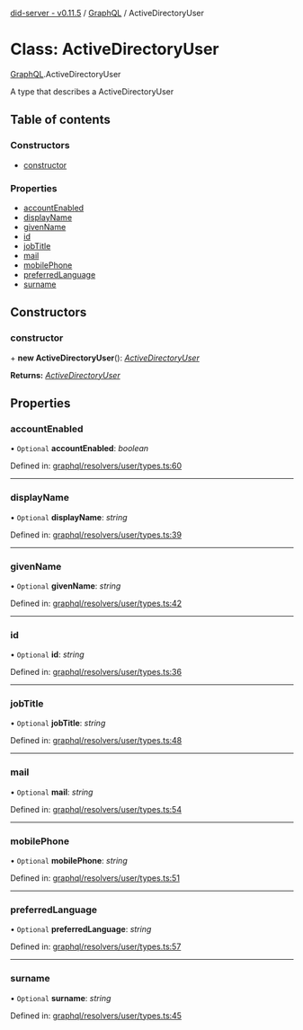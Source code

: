 [did-server - v0.11.5](../README.md) / [GraphQL](../modules/graphql.md) / ActiveDirectoryUser

# Class: ActiveDirectoryUser

[GraphQL](../modules/graphql.md).ActiveDirectoryUser

A type that describes a ActiveDirectoryUser

## Table of contents

### Constructors

- [constructor](graphql.activedirectoryuser.md#constructor)

### Properties

- [accountEnabled](graphql.activedirectoryuser.md#accountenabled)
- [displayName](graphql.activedirectoryuser.md#displayname)
- [givenName](graphql.activedirectoryuser.md#givenname)
- [id](graphql.activedirectoryuser.md#id)
- [jobTitle](graphql.activedirectoryuser.md#jobtitle)
- [mail](graphql.activedirectoryuser.md#mail)
- [mobilePhone](graphql.activedirectoryuser.md#mobilephone)
- [preferredLanguage](graphql.activedirectoryuser.md#preferredlanguage)
- [surname](graphql.activedirectoryuser.md#surname)

## Constructors

### constructor

\+ **new ActiveDirectoryUser**(): [*ActiveDirectoryUser*](graphql.activedirectoryuser.md)

**Returns:** [*ActiveDirectoryUser*](graphql.activedirectoryuser.md)

## Properties

### accountEnabled

• `Optional` **accountEnabled**: *boolean*

Defined in: [graphql/resolvers/user/types.ts:60](https://github.com/Puzzlepart/did/blob/dev/server/graphql/resolvers/user/types.ts#L60)

___

### displayName

• `Optional` **displayName**: *string*

Defined in: [graphql/resolvers/user/types.ts:39](https://github.com/Puzzlepart/did/blob/dev/server/graphql/resolvers/user/types.ts#L39)

___

### givenName

• `Optional` **givenName**: *string*

Defined in: [graphql/resolvers/user/types.ts:42](https://github.com/Puzzlepart/did/blob/dev/server/graphql/resolvers/user/types.ts#L42)

___

### id

• `Optional` **id**: *string*

Defined in: [graphql/resolvers/user/types.ts:36](https://github.com/Puzzlepart/did/blob/dev/server/graphql/resolvers/user/types.ts#L36)

___

### jobTitle

• `Optional` **jobTitle**: *string*

Defined in: [graphql/resolvers/user/types.ts:48](https://github.com/Puzzlepart/did/blob/dev/server/graphql/resolvers/user/types.ts#L48)

___

### mail

• `Optional` **mail**: *string*

Defined in: [graphql/resolvers/user/types.ts:54](https://github.com/Puzzlepart/did/blob/dev/server/graphql/resolvers/user/types.ts#L54)

___

### mobilePhone

• `Optional` **mobilePhone**: *string*

Defined in: [graphql/resolvers/user/types.ts:51](https://github.com/Puzzlepart/did/blob/dev/server/graphql/resolvers/user/types.ts#L51)

___

### preferredLanguage

• `Optional` **preferredLanguage**: *string*

Defined in: [graphql/resolvers/user/types.ts:57](https://github.com/Puzzlepart/did/blob/dev/server/graphql/resolvers/user/types.ts#L57)

___

### surname

• `Optional` **surname**: *string*

Defined in: [graphql/resolvers/user/types.ts:45](https://github.com/Puzzlepart/did/blob/dev/server/graphql/resolvers/user/types.ts#L45)
